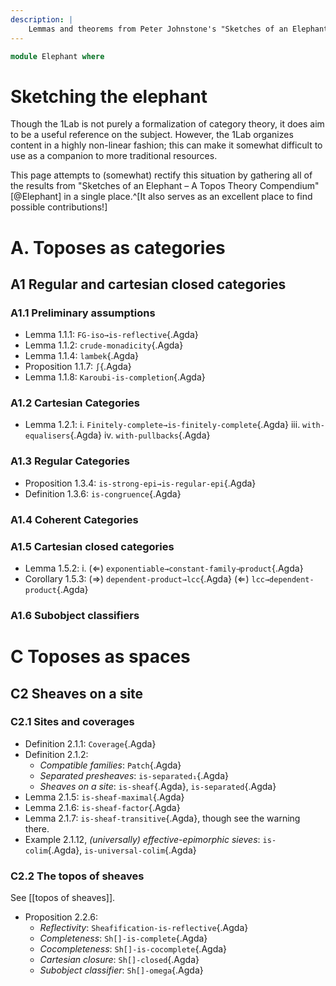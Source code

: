 ```yaml
---
description: |
    Lemmas and theorems from Peter Johnstone's "Sketches of an Elephant"
---
```

<!--
```agda
open import Cat.Instances.Elements.Covariant
open import Cat.Functor.Adjoint.Reflective
open import Cat.Site.Instances.Canonical
open import Cat.CartesianClosed.Locally
open import Cat.Functor.Monadic.Crude
open import Cat.Instances.Sheaf.Omega
open import Cat.Diagram.Limit.Finite
open import Cat.Diagram.Exponential
open import Cat.Diagram.Congruence
open import Cat.Instances.Karoubi
open import Cat.Instances.Sheaves
open import Cat.Functor.Algebra
open import Cat.Site.Closure
open import Cat.Site.Base
open import Cat.Regular

open import Topoi.Base
```
-->
```agda
module Elephant where
```

# Sketching the elephant

Though the 1Lab is not purely a formalization of category theory, it does
aim to be a useful reference on the subject. However, the 1Lab organizes
content in a highly non-linear fashion; this can make it somewhat difficult
to use as a companion to more traditional resources.

This page attempts to (somewhat) rectify this situation by gathering all
of the results from "Sketches of an Elephant – A Topos Theory Compendium"
[@Elephant] in a single place.^[It also serves as an excellent place to
find possible contributions!]

# A. Toposes as categories

## A1 Regular and cartesian closed categories

### A1.1 Preliminary assumptions

<!--
```agda
_ = LR-iso→is-reflective
_ = crude-monadicity
_ = ∫
_ = Karoubi-is-completion
_ = lambek
```
-->

* Lemma 1.1.1: `FG-iso→is-reflective`{.Agda}
* Lemma 1.1.2: `crude-monadicity`{.Agda}
* Lemma 1.1.4: `lambek`{.Agda}
* Proposition 1.1.7: `∫`{.Agda}
* Lemma 1.1.8: `Karoubi-is-completion`{.Agda}

### A1.2 Cartesian Categories

<!--
```agda
_ = Finitely-complete→is-finitely-complete
_ = with-equalisers
_ = with-pullbacks
```
-->

* Lemma 1.2.1:
  i.   `Finitely-complete→is-finitely-complete`{.Agda}
  iii. `with-equalisers`{.Agda}
  iv.  `with-pullbacks`{.Agda}

### A1.3 Regular Categories

<!--
```agda
_ = is-strong-epi→is-regular-epi
_ = is-congruence
```
-->

* Proposition 1.3.4: `is-strong-epi→is-regular-epi`{.Agda}
* Definition 1.3.6: `is-congruence`{.Agda}

### A1.4 Coherent Categories

### A1.5 Cartesian closed categories

<!--
```agda
_ = exponentiable→constant-family⊣product
_ = dependent-product→lcc
_ = lcc→dependent-product
```
-->

* Lemma 1.5.2:
  i. (⇐) `exponentiable→constant-family⊣product`{.Agda}
* Corollary 1.5.3:
  (⇒) `dependent-product→lcc`{.Agda}
  (⇐) `lcc→dependent-product`{.Agda}

### A1.6 Subobject classifiers

# C Toposes as spaces

## C2 Sheaves on a site

### C2.1 Sites and coverages

<!--
```agda
_ = Coverage
_ = Patch
_ = is-separated₁
_ = is-sheaf
_ = is-separated
_ = is-sheaf-maximal
_ = is-sheaf-factor
_ = is-sheaf-transitive
_ = is-colim
_ = is-universal-colim
```
-->

* Definition 2.1.1: `Coverage`{.Agda}
* Definition 2.1.2:
  * *Compatible families*: `Patch`{.Agda}
  * *Separated presheaves*: `is-separated₁`{.Agda}
  * *Sheaves on a site*: `is-sheaf`{.Agda}, `is-separated`{.Agda}
* Lemma 2.1.5: `is-sheaf-maximal`{.Agda}
* Lemma 2.1.6: `is-sheaf-factor`{.Agda}
* Lemma 2.1.7: `is-sheaf-transitive`{.Agda}, though see the warning there.
* Example 2.1.12, *(universally) effective-epimorphic sieves*: `is-colim`{.Agda}, `is-universal-colim`{.Agda}

### C2.2 The topos of sheaves

See [[topos of sheaves]].

<!--
```agda
_ = Sheafification-is-reflective
_ = Sh[]-is-complete
_ = Sh[]-is-cocomplete
_ = Sh[]-closed
_ = Sh[]-omega
```
-->

* Proposition 2.2.6:
  * *Reflectivity*: `Sheafification-is-reflective`{.Agda}
  * *Completeness*: `Sh[]-is-complete`{.Agda}
  * *Cocompleteness*: `Sh[]-is-cocomplete`{.Agda}
  * *Cartesian closure*: `Sh[]-closed`{.Agda}
  * *Subobject classifier*: `Sh[]-omega`{.Agda}
